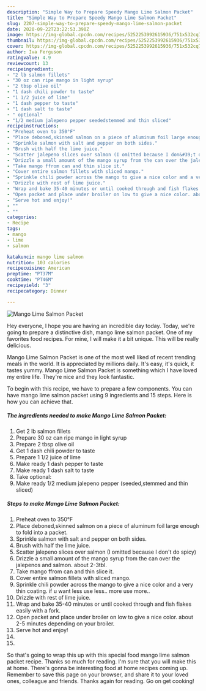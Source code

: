 ```yaml
---
description: "Simple Way to Prepare Speedy Mango Lime Salmon Packet"
title: "Simple Way to Prepare Speedy Mango Lime Salmon Packet"
slug: 2207-simple-way-to-prepare-speedy-mango-lime-salmon-packet
date: 2020-09-22T23:22:53.390Z
image: https://img-global.cpcdn.com/recipes/5252253992615936/751x532cq70/mango-lime-salmon-packet-recipe-main-photo.jpg
thumbnail: https://img-global.cpcdn.com/recipes/5252253992615936/751x532cq70/mango-lime-salmon-packet-recipe-main-photo.jpg
cover: https://img-global.cpcdn.com/recipes/5252253992615936/751x532cq70/mango-lime-salmon-packet-recipe-main-photo.jpg
author: Iva Ferguson
ratingvalue: 4.9
reviewcount: 13
recipeingredient:
- "2 lb salmon fillets"
- "30 oz can ripe mango in light syrup"
- "2 tbsp olive oil"
- "1 dash chili powder to taste"
- "1 1/2 juice of lime"
- "1 dash pepper to taste"
- "1 dash salt to taste"
- " optional"
- "1/2 medium jalepeno pepper seededstemmed and thin sliced"
recipeinstructions:
- "Preheat oven to 350°F"
- "Place deboned,skinned salmon on a piece of aluminum foil large enough to fold into a packet."
- "Sprinkle salmon with salt and pepper on both sides."
- "Brush with half the lime juice."
- "Scatter jalepeno slices over salmon (I omitted because I don&#39;t do spicy)"
- "Drizzle a small amount of the mango syrup from the can over the jalepenos and salmon. about 2-3tbl."
- "Take mango ffrom can and thin slice it."
- "Cover entire salmon fillets with sliced mango."
- "Sprinkle chili powder across the mango to give a nice color and a very thin coating. if u want less use less.. more use more.."
- "Drizzle with rest of lime juice."
- "Wrap and bake 35-40 minutes or until cooked through and fish flakes easily with a fork."
- "Open packet and place under broiler on low to give a nice color. about 2-5 minutes depending on your broiler."
- "Serve hot and enjoy!"
- ""
- ""
categories:
- Recipe
tags:
- mango
- lime
- salmon

katakunci: mango lime salmon 
nutrition: 103 calories
recipecuisine: American
preptime: "PT37M"
cooktime: "PT46M"
recipeyield: "3"
recipecategory: Dinner

---
```



![Mango Lime Salmon Packet](https://img-global.cpcdn.com/recipes/5252253992615936/751x532cq70/mango-lime-salmon-packet-recipe-main-photo.jpg)

Hey everyone, I hope you are having an incredible day today. Today, we're going to prepare a distinctive dish, mango lime salmon packet. One of my favorites food recipes. For mine, I will make it a bit unique. This will be really delicious.



Mango Lime Salmon Packet is one of the most well liked of recent trending meals in the world. It is appreciated by millions daily. It's easy, it's quick, it tastes yummy. Mango Lime Salmon Packet is something which I have loved my entire life. They're nice and they look fantastic.


To begin with this recipe, we have to prepare a few components. You can have mango lime salmon packet using 9 ingredients and 15 steps. Here is how you can achieve that.

<!--inarticleads1-->

##### The ingredients needed to make Mango Lime Salmon Packet:

1. Get 2 lb salmon fillets
1. Prepare 30 oz can ripe mango in light syrup
1. Prepare 2 tbsp olive oil
1. Get 1 dash chili powder to taste
1. Prepare 1 1/2 juice of lime
1. Make ready 1 dash pepper to taste
1. Make ready 1 dash salt to taste
1. Take  optional:
1. Make ready 1/2 medium jalepeno pepper (seeded,stemmed and thin sliced)




<!--inarticleads2-->

##### Steps to make Mango Lime Salmon Packet:

1. Preheat oven to 350°F
1. Place deboned,skinned salmon on a piece of aluminum foil large enough to fold into a packet.
1. Sprinkle salmon with salt and pepper on both sides.
1. Brush with half the lime juice.
1. Scatter jalepeno slices over salmon (I omitted because I don&#39;t do spicy)
1. Drizzle a small amount of the mango syrup from the can over the jalepenos and salmon. about 2-3tbl.
1. Take mango ffrom can and thin slice it.
1. Cover entire salmon fillets with sliced mango.
1. Sprinkle chili powder across the mango to give a nice color and a very thin coating. if u want less use less.. more use more..
1. Drizzle with rest of lime juice.
1. Wrap and bake 35-40 minutes or until cooked through and fish flakes easily with a fork.
1. Open packet and place under broiler on low to give a nice color. about 2-5 minutes depending on your broiler.
1. Serve hot and enjoy!
1. 
1. 




So that's going to wrap this up with this special food mango lime salmon packet recipe. Thanks so much for reading. I'm sure that you will make this at home. There's gonna be interesting food at home recipes coming up. Remember to save this page on your browser, and share it to your loved ones, colleague and friends. Thanks again for reading. Go on get cooking!
